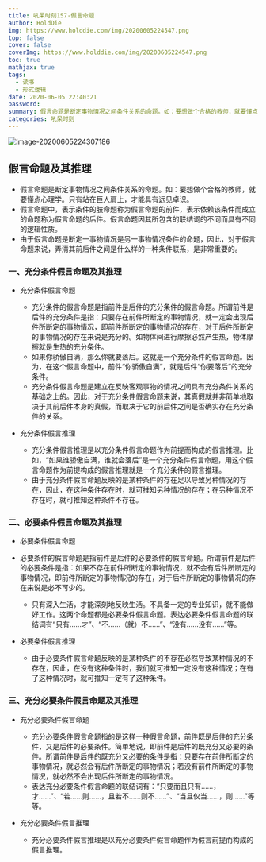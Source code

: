 ```yaml
---
title: 吼呆时刻157-假言命题
author: HoldDie
img: https://www.holddie.com/img/20200605224547.png
top: false
cover: false
coverImg: https://www.holddie.com/img/20200605224547.png
toc: true
mathjax: true
tags:
  - 读书
  - 形式逻辑
date: 2020-06-05 22:40:21
password:
summary: 假言命题是断定事物情况之间条件关系的命题。如：要想做个合格的教师，就要懂点心理学。
categories: 吼呆时刻
---
```


![image-20200605224307186](https://www.holddie.com/img/20200605224547.png)

## 假言命题及其推理

- 假言命题是断定事物情况之间条件关系的命题。如：要想做个合格的教师，就要懂点心理学。只有站在巨人肩上，才能具有远见卓识。
- 假言命题中，表示条件的肢命题称为假言命题的前件，表示依赖该条件而成立的命题称为假言命题的后件。假言命题因其所包含的联结词的不同而具有不同的逻辑性质。
- 由于假言命题是断定一事物情况是另一事物情况条件的命题，因此，对于假言命题来说，弄清其前后件之间是什么样的一种条件联系，是非常重要的。

### 一、充分条件假言命题及其推理

- 充分条件假言命题

	- 充分条件的假言命题是指前件是后件的充分条件的假言命题。所谓前件是后件的充分条件是指：只要存在前件所断定的事物情况，就一定会出现后件所断定的事物情况，即前件所断定的事物情况的存在，对于后件所断定的事物情况的存在来说是充分的。如物体间进行摩擦必然产生热，物体摩擦就是生热的充分条件。
	- 如果你骄傲自满，那么你就要落后。这就是一个充分条件的假言命题。因为，在这个假言命题中，前件“你骄傲自满”，就是后件“你要落后”的充分条件。
	- 充分条件假言命题是建立在反映客观事物的情况之间具有充分条件关系的基础之上的。因此，对于充分条件假言命题来说，其真假就并非简单地取决于其前后件本身的真假，而取决于它的前后件之间是否确实存在充分条件的关系。

- 充分条件假言推理

	- 充分条件假言推理是以充分条件假言命题作为前提而构成的假言推理。比如，“如果谁骄傲自满，谁就会落后”是一个充分条件假言命题，用这个假言命题作为前提构成的假言推理就是一个充分条件的假言推理。
	- 由于充分条件假言命题反映的是某种条件的存在足以导致另种情况的存在，因此，在这种条件存在时，就可推知另种情况的存在；在另种情况不存在时，就可推知这种条件不存在。

### 二、必要条件假言命题及其推理

- 必要条件假言命题
- 必要条件的假言命题是指前件是后件的必要条件的假言命题。所谓前件是后件的必要条件是指：如果不存在前件所断定的事物情况，就不会有后件所断定的事物情况，即前件所断定的事物情况的存在，对于后件所断定的事物情况的存在来说是必不可少的。
	- 只有深入生活，才能深刻地反映生活。不具备一定的专业知识，就不能做好工作。这两个命题都是必要条件假言命题。表达必要条件假言命题的联结词有“只有……才”、“不……（就）不……”、“没有……没有……”等。
	
- 必要条件假言推理

	- 由于必要条件假言命题反映的是某种条件的不存在必然导致某种情况的不存在，因此，在没有这种条件时，我们就可推知一定没有这种情况；在有了这种情况时，就可推知一定有了这种条件。

### 三、充分必要条件假言命题及其推理

- 充分必要条件假言命题

	- 充分必要条件假言命题指的是这样一种假言命题，前件既是后件的充分条件，又是后件的必要条件。简单地说，即前件是后件的既充分又必要的条件。所谓前件是后件的既充分又必要的条件是指：只要存在前件所断定的事物情况，就必然会有后件所断定的事物情况；若没有前件所断定的事物情况，就必然不会出现后件所断定的事物情况。
	- 表达充分必要条件假言命题的联结词有：“只要而且只有……，才……”、“若……则……，且若不……则不……”、“当且仅当……，则……”等等。

- 充分必要条件假言推理

	- 充分必要条件假言推理是以充分必要条件假言命题作为假言前提而构成的假言推理。